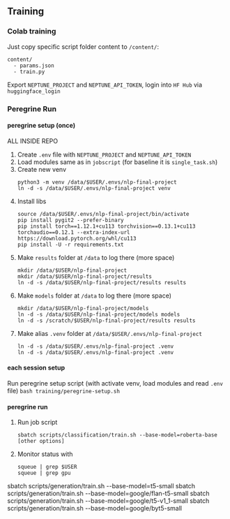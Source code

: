 ## Training

### Colab training 

Just copy specific script folder content to `/content/`: 
```shell
content/
  - params.json
  - train.py
```

Export `NEPTUNE_PROJECT` and `NEPTUNE_API_TOKEN`, login into `HF Hub` via `huggingface_login`


### Peregrine Run

#### peregrine setup (once)

ALL INSIDE REPO 

1. Create `.env` file with `NEPTUNE_PROJECT` and `NEPTUNE_API_TOKEN`
2. Load modules same as in `jobscript` (for baseline it is `single_task.sh`)
3. Create new venv 
    ```shell
    python3 -m venv /data/$USER/.envs/nlp-final-project
    ln -d -s /data/$USER/.envs/nlp-final-project venv
    ```
4. Install libs 
    ```shell
    source /data/$USER/.envs/nlp-final-project/bin/activate
    pip install pygit2 --prefer-binary
    pip install torch==1.12.1+cu113 torchvision==0.13.1+cu113 torchaudio==0.12.1 --extra-index-url https://download.pytorch.org/whl/cu113
    pip install -U -r requirements.txt
    ```
5. Make `results` folder at `/data` to log there (more space)
    ```shell
    mkdir /data/$USER/nlp-final-project
    mkdir /data/$USER/nlp-final-project/results
    ln -d -s /data/$USER/nlp-final-project/results results
6. Make `models` folder at `/data` to log there (more space)
    ```shell
    mkdir /data/$USER/nlp-final-project/models
    ln -d -s /data/$USER/nlp-final-project/models models
    ln -d -s /scratch/$USER/nlp-final-project/results results
    ```
7. Make alias `.venv` folder at `/data/$USER/.envs/nlp-final-project` 
    ```shell
    ln -d -s /data/$USER/.envs/nlp-final-project .venv
    ln -d -s /data/$USER/.envs/nlp-final-project .venv
    ```
   
#### each session setup 

Run peregrine setup script (with activate venv, load modules and read `.env` file)
`bash training/peregrine-setup.sh`
   
#### peregrine run

1. Run job script 
    ```shell
    sbatch scripts/classification/train.sh --base-model=roberta-base [other options]
    ```
2. Monitor status with 
    ```shell
    squeue | grep $USER
    squeue | grep gpu
    ```


sbatch scripts/generation/train.sh --base-model=t5-small
sbatch scripts/generation/train.sh --base-model=google/flan-t5-small
sbatch scripts/generation/train.sh --base-model=google/t5-v1_1-small
sbatch scripts/generation/train.sh --base-model=google/byt5-small
